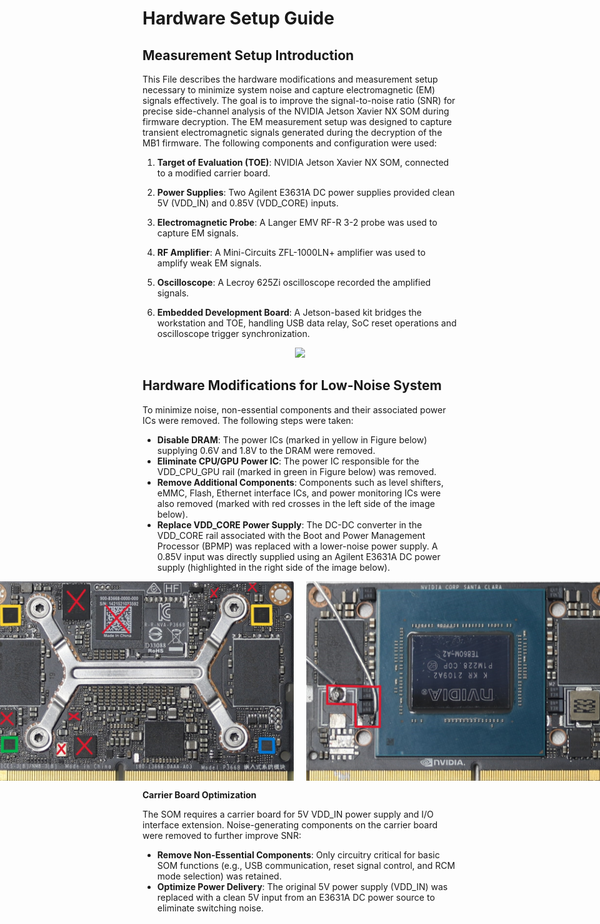 # Hardware Setup Guide
## Measurement Setup Introduction
This File describes the hardware modifications and measurement setup necessary to minimize system noise and capture electromagnetic (EM) signals effectively. The goal is to improve the signal-to-noise ratio (SNR) for precise side-channel analysis of the NVIDIA Jetson Xavier NX SOM during firmware decryption. The EM measurement setup was designed to capture transient electromagnetic signals generated during the decryption of the MB1 firmware. The following components and configuration were used:
1. **Target of Evaluation (TOE)**: NVIDIA Jetson Xavier NX SOM, connected to a modified carrier board.

2. **Power Supplies**: Two Agilent E3631A DC power supplies provided clean 5V (VDD_IN) and 0.85V (VDD_CORE) inputs.

3. **Electromagnetic Probe**: A Langer EMV RF-R 3-2 probe was used to capture EM signals.

4. **RF Amplifier**: A Mini-Circuits ZFL-1000LN+ amplifier was used to amplify weak EM signals.

5. **Oscilloscope**: A Lecroy 625Zi oscilloscope recorded the amplified signals.

6. **Embedded Development Board**: A Jetson-based kit bridges the workstation and TOE, handling USB data relay, SoC reset operations and oscilloscope trigger synchronization.

<div style="text-align:center">
<img src="./image/setup.svg" width="800" />
</div>

## Hardware Modifications for Low-Noise System
To minimize noise, non-essential components and their associated power ICs were removed. The following steps were taken:
- **Disable DRAM**: The power ICs (marked in yellow in Figure below) supplying 0.6V and 1.8V to the DRAM were removed.
- **Eliminate CPU/GPU Power IC**: The power IC responsible for the VDD_CPU_GPU rail (marked in green in Figure below) was removed.
- **Remove Additional Components**: Components such as level shifters, eMMC, Flash, Ethernet interface ICs, and power monitoring ICs were also removed (marked with red crosses in the left side of the image below).
- **Replace VDD_CORE Power Supply**: The DC-DC converter in the VDD_CORE rail associated with the Boot and Power Management Processor (BPMP) was replaced with a lower-noise power supply. A 0.85V input was directly supplied using an Agilent E3631A DC power supply (highlighted in the right side of the image below).

<div style="display: flex; gap: 20px; justify-content: center">
    <img src="./image/som_back.JPG" width="500" />
    <img src="./image/som_front.JPG" width="500" />
</div>

**Carrier Board Optimization**

The SOM requires a carrier board for 5V VDD_IN power supply and I/O interface extension. Noise-generating components on the carrier board were removed to further improve SNR:
- **Remove Non-Essential Components**: Only circuitry critical for basic SOM functions (e.g., USB communication, reset signal control, and RCM mode selection) was retained.
- **Optimize Power Delivery**: The original 5V power supply (VDD_IN) was replaced with a clean 5V input from an E3631A DC power source to eliminate switching noise.
